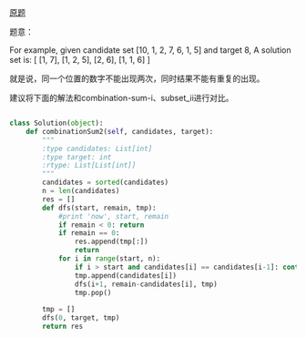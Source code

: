 [原题](https://leetcode.com/problems/combination-sum-ii/)


题意：

For example, given candidate set [10, 1, 2, 7, 6, 1, 5] and target 8, 
A solution set is: 
[
  [1, 7],
  [1, 2, 5],
  [2, 6],
  [1, 1, 6]
]


就是说，同一个位置的数字不能出现两次，同时结果不能有重复的出现。


建议将下面的解法和combination-sum-i、subset_ii进行对比。

```Python

class Solution(object):
    def combinationSum2(self, candidates, target):
        """
        :type candidates: List[int]
        :type target: int
        :rtype: List[List[int]]
        """
        candidates = sorted(candidates)
        n = len(candidates)
        res = []
        def dfs(start, remain, tmp):
            #print 'now', start, remain
            if remain < 0: return
            if remain == 0:
                res.append(tmp[:])
                return
            for i in range(start, n):
                if i > start and candidates[i] == candidates[i-1]: continue
                tmp.append(candidates[i])
                dfs(i+1, remain-candidates[i], tmp)
                tmp.pop()
        
        tmp = []
        dfs(0, target, tmp)
        return res
```